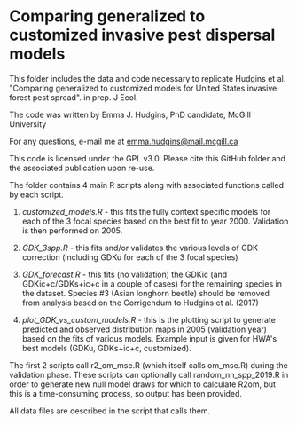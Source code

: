 # Comparing generalized to customized invasive pest dispersal models

This folder includes the data and code necessary to replicate Hudgins et al. "Comparing generalized to customized models for United States invasive forest pest spread". in prep. J Ecol. 

The code was written by Emma J. Hudgins, PhD candidate, McGill University

For any questions, e-mail me at emma.hudgins@mail.mcgill.ca

This code is licensed under the GPL v3.0. Please cite this GitHub folder and the associated publication upon re-use.

The folder contains 4 main R scripts along with associated functions called by each script.

1) *customized_models.R* - this fits the fully context specific models for each of the 3 focal species based on the best fit to year 2000. Validation is then performed on 2005.

2) *GDK_3spp.R* - this fits and/or validates the various levels of GDK correction (including GDKu for each of the 3 focal species)

3) *GDK_forecast.R* - this fits (no validation) the GDKic (and GDKic+c/GDKs+ic+c in a couple of cases) for the remaining species in the dataset. Species #3 (Asian longhorn beetle) should be removed from analysis based on the Corrigendum to Hudgins et al. (2017)

4) *plot_GDK_vs_custom_models.R* - this is the plotting script to generate predicted and observed distribution maps in 2005 (validation year) based on the fits of various models. Example input is given for HWA's best models (GDKu, GDKs+ic+c, customized).  

The first 2 scripts call r2_om_mse.R (which itself calls om_mse.R) during the validation phase. These scripts can optionally call random_nn_spp_2019.R in order to generate new null model draws for which to calculate R2om, but this is a time-consuming process, so output has been provided.

All data files are described in the script that calls them.